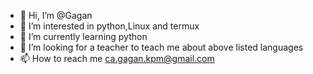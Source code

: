 - 👋 Hi, I’m @Gagan
- 👀 I’m interested in python,Linux and termux
- 🌱 I’m currently learning python 
- 💞️ I’m looking for a teacher to teach me about above listed languages
- 📫 How to reach me ca.gagan.kpm@gmail.com

<!---
CaGagan001/CaGagan001 is a ✨ special ✨ repository because its `README.md` (this file) appears on your GitHub profile.
You can click the Preview link to take a look at your changes.
--->
